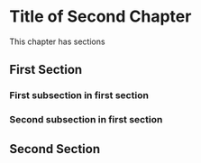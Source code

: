 # Title of Second Chapter

This chapter has sections

## First Section

### First subsection in first section

### Second subsection in first section

## Second Section
